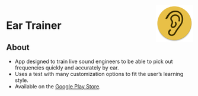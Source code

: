 <img src="img/app.png" alt="Logo" title = "Logo" align="right" width="100" height="100" />

# Ear Trainer
## About
* App designed to train live sound engineers to be able to pick out frequencies quickly and accurately by ear.
* Uses a test with many customization options to fit the user’s learning style.
* Available on the [Google Play Store](https://play.google.com/store/apps/details?id=in.samlav.eartrainer&pli=1).
